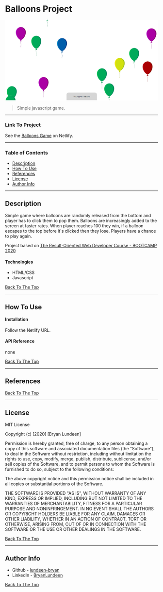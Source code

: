 # Balloons Project

![Project Image](/images/BalloonsProjectScreenshot.png)

> Simple javascript game.

---
### Link To Project

See the [Balloons Game](https://lundeen-bryan-balloons.netlify.app/) on Netlify.

---

### Table of Contents

- [Description](#description)
- [How To Use](#how-to-use)
- [References](#references)
- [License](#license)
- [Author Info](#author-info)

---

## Description

Simple game where balloons are randomly released from the bottom and  player has to click them to pop them. Balloons are increasingly added to the screen at faster rates. When player reaches 100 they win, if a balloon escapes to the top before it's clicked then they lose. Players have a chance to play again.  

Project based on [The Result-Oriented Web Developer Course - BOOTCAMP 2020](https://www.udemy.com/course/result-oriented-web-developer-course/)

#### Technologies

- HTML/CSS
- Javascript

[Back To The Top](#balloons-project)

---

## How To Use

#### Installation

Follow the Netlify URL.

#### API Reference

none

[Back To The Top](#balloons-project)

---

## References
[Back To The Top](#balloons-project)

---

## License

MIT License

Copyright (c) [2020] [Bryan Lundeen]

Permission is hereby granted, free of charge, to any person obtaining a copy
of this software and associated documentation files (the "Software"), to deal
in the Software without restriction, including without limitation the rights
to use, copy, modify, merge, publish, distribute, sublicense, and/or sell
copies of the Software, and to permit persons to whom the Software is
furnished to do so, subject to the following conditions:

The above copyright notice and this permission notice shall be included in all
copies or substantial portions of the Software.

THE SOFTWARE IS PROVIDED "AS IS", WITHOUT WARRANTY OF ANY KIND, EXPRESS OR
IMPLIED, INCLUDING BUT NOT LIMITED TO THE WARRANTIES OF MERCHANTABILITY,
FITNESS FOR A PARTICULAR PURPOSE AND NONINFRINGEMENT. IN NO EVENT SHALL THE
AUTHORS OR COPYRIGHT HOLDERS BE LIABLE FOR ANY CLAIM, DAMAGES OR OTHER
LIABILITY, WHETHER IN AN ACTION OF CONTRACT, TORT OR OTHERWISE, ARISING FROM,
OUT OF OR IN CONNECTION WITH THE SOFTWARE OR THE USE OR OTHER DEALINGS IN THE
SOFTWARE.

[Back To The Top](#balloons-project)

---

## Author Info

- Github - [lundeen-bryan](https://github.com/lundeen-bryan)
- LinkedIn - [BryanLundeen](https://www.linkedin.com/in/bryanlundeen/)

[Back To The Top](#balloons-project)
